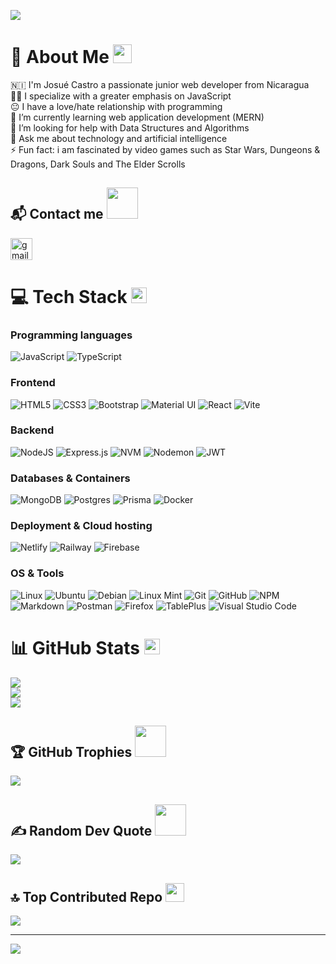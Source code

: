 ![](https://github.com/halfrost/halfrost/blob/master/icons/header_.png)

# 💫 About Me <img src="https://media.giphy.com/media/WUlplcMpOCEmTGBtBW/giphy.gif" width="30">
🇳🇮 I'm Josué Castro a passionate junior web developer from Nicaragua<br>👨‍💻  I specialize with a greater emphasis on JavaScript<br>😐 I have a love/hate relationship with programming<br>🌱 I’m currently learning web application development (MERN)<br>🤔 I’m looking for help with Data Structures and Algorithms <br>💬 Ask me about technology and artificial intelligence<br>⚡ Fun fact: i am fascinated by video games such as Star Wars, Dungeons & Dragons, Dark Souls and The Elder Scrolls 

## 📬 Contact me <img src="https://media.giphy.com/media/gH3LO09IOiZIqePwv9/giphy.gif" width="50" />
<img src="https://img.shields.io/static/v1?message=Gmail&logo=gmail&label=&color=D14836&logoColor=white&labelColor=&style=for-the-badge" height="35" alt="gmail logo"  />

# 💻 Tech Stack <img src="https://media2.giphy.com/media/QssGEmpkyEOhBCb7e1/giphy.gif?cid=ecf05e47a0n3gi1bfqntqmob8g9aid1oyj2wr3ds3mg700bl&rid=giphy.gif" width ="25">
### Programming languages
![JavaScript](https://img.shields.io/badge/javascript-%23323330.svg?style=for-the-badge&logo=javascript&logoColor=%23F7DF1E) ![TypeScript](https://img.shields.io/badge/typescript-%23007ACC.svg?style=for-the-badge&logo=typescript&logoColor=white)

### Frontend
![HTML5](https://img.shields.io/badge/html5-%23E34F26.svg?style=for-the-badge&logo=html5&logoColor=white) ![CSS3](https://img.shields.io/badge/css3-%231572B6.svg?style=for-the-badge&logo=css3&logoColor=white) ![Bootstrap](https://img.shields.io/badge/bootstrap-%238511FA.svg?style=for-the-badge&logo=bootstrap&logoColor=white) ![Material UI](https://img.shields.io/badge/Material%20UI-007FFF?style=for-the-badge&logo=mui&logoColor=white) ![React](https://img.shields.io/badge/react-%2320232a.svg?style=for-the-badge&logo=react&logoColor=%2361DAFB) ![Vite](https://img.shields.io/badge/vite-%23646CFF.svg?style=for-the-badge&logo=vite&logoColor=white)

### Backend
![NodeJS](https://img.shields.io/badge/node.js-6DA55F?style=for-the-badge&logo=node.js&logoColor=white) ![Express.js](https://img.shields.io/badge/express.js-%23404d59.svg?style=for-the-badge&logo=express&logoColor=%2361DAFB) ![NVM](https://img.shields.io/badge/NVM-%231E8E3E?style=for-the-badge&logo=nvm&logoColor=white) ![Nodemon](https://img.shields.io/badge/NODEMON-%23323330.svg?style=for-the-badge&logo=nodemon&logoColor=%BBDEAD) ![JWT](https://img.shields.io/badge/JWT-black?style=for-the-badge&logo=JSON%20web%20tokens)

### Databases & Containers 
![MongoDB](https://img.shields.io/badge/MongoDB-%234ea94b.svg?style=for-the-badge&logo=mongodb&logoColor=white) ![Postgres](https://img.shields.io/badge/postgres-%23316192.svg?style=for-the-badge&logo=postgresql&logoColor=white) ![Prisma](https://img.shields.io/badge/Prisma-3982CE?style=for-the-badge&logo=Prisma&logoColor=white) ![Docker](https://img.shields.io/badge/docker-%230db7ed.svg?style=for-the-badge&logo=docker&logoColor=white) 

### Deployment & Cloud hosting
![Netlify](https://img.shields.io/badge/netlify-%23000000.svg?style=for-the-badge&logo=netlify&logoColor=#00C7B7) ![Railway](https://img.shields.io/badge/Railway-131415?style=for-the-badge&logo=railway&logoColor=white) ![Firebase](https://img.shields.io/badge/firebase-a08021?style=for-the-badge&logo=firebase&logoColor=ffcd34)

### OS & Tools
![Linux](https://img.shields.io/badge/Linux-FCC624?style=for-the-badge&logo=linux&logoColor=black) ![Ubuntu](https://img.shields.io/badge/Ubuntu-E95420?style=for-the-badge&logo=Ubuntu&logoColor=white) ![Debian](https://img.shields.io/badge/debian-red?style=for-the-badge&logo=debian&logoColor=orange&color=darkred) ![Linux Mint](https://img.shields.io/badge/Linux%20Mint-%2386BE43?style=for-the-badge&logo=linuxmint&logoColor=black) ![Git](https://img.shields.io/badge/git-%23F05033.svg?style=for-the-badge&logo=git&logoColor=white) ![GitHub](https://img.shields.io/badge/github-%23121011.svg?style=for-the-badge&logo=github&logoColor=white) ![NPM](https://img.shields.io/badge/NPM-%23CB3837.svg?style=for-the-badge&logo=npm&logoColor=white) ![Markdown](https://img.shields.io/badge/markdown-%23000000.svg?style=for-the-badge&logo=markdown&logoColor=white) ![Postman](https://img.shields.io/badge/Postman-FF6C37?style=for-the-badge&logo=postman&logoColor=white) ![Firefox](https://img.shields.io/badge/Firefox-%23FF7139?style=for-the-badge&logo=firefox&logoColor=black) ![TablePlus](https://img.shields.io/badge/TablePlus-%23FF9E0F?style=for-the-badge) ![Visual Studio Code](https://img.shields.io/badge/Visual%20Studio%20Code-0078d7.svg?style=for-the-badge&logo=visual-studio-code&logoColor=white) 

# 📊 GitHub Stats <img src="https://media.giphy.com/media/TEnXkcsHrP4YedChhA/giphy.gif" width ="25">
![](https://github-readme-stats.vercel.app/api?username=Aleejandro26&theme=algolia&hide_border=false&include_all_commits=true&count_private=true)<br/>
![](https://github-readme-streak-stats.herokuapp.com/?user=Aleejandro26&theme=algolia&hide_border=false)<br/>
![](https://github-readme-stats.vercel.app/api/top-langs/?username=Aleejandro26&theme=algolia&hide_border=false&include_all_commits=true&count_private=true&layout=compact)

## 🏆 GitHub Trophies <img src="https://media.giphy.com/media/VgCDAzcKvsR6OM0uWg/giphy.gif" width="50" />
![](https://github-profile-trophy.vercel.app/?username=Aleejandro26&theme=monokai&no-frame=false&no-bg=false&margin-w=4)

## ✍️ Random Dev Quote <img src="https://media.giphy.com/media/7j2hfyeVcDtf2/giphy.gif" width="50" />
![](https://quotes-github-readme.vercel.app/api?type=horizontal&theme=gruvbox)

## 🔝 Top Contributed Repo <img src="https://media.giphy.com/media/iY8CRBdQXODJSCERIr/giphy.gif" width="30px">
![](https://github-contributor-stats.vercel.app/api?username=Aleejandro26&limit=5&theme=monokai&combine_all_yearly_contributions=true)

---
[![](https://visitcount.itsvg.in/api?id=Aleejandro26&icon=1&color=3)](https://visitcount.itsvg.in)

<!-- Proudly created with GPRM ( https://gprm.itsvg.in ) -->
